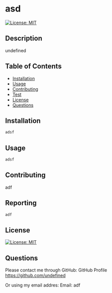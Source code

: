 # asd

  
[![License: MIT](https://img.shields.io/badge/License-MIT-blue.svg)](https://opensource.org/licenses/mit)
  
## Description
undefined
  
## Table of Contents
- [Installation](#installation)
- [Usage](#usage)
- [Contributing](#contributing)
- [Test](#test)
- [License](#license)
- [Questions](#questions)
  
## Installation
```md
adsf
```
  
## Usage
```md
adsf
```
  
## Contributing
adf
  
## Reporting
```md
adf
```
## License
[![License: MIT](https://img.shields.io/badge/License-MIT-blue.svg)](https://opensource.org/licenses/mit)
  
## Questions
Please contact me through GitHub:
GitHub Profile https://github.com/undefined
  
Or using my email addres:
Email: adf

